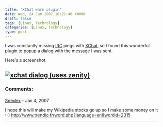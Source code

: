 ```yaml
---
title: 'XChat warn plugin'
date: Wed, 24 Jan 2007 18:21:46 +0000
draft: false
tags: [Linux, Technology]
categories: [Linux, Technology]
type: post
---
```


I was constantly missing [IRC](http://en.wikipedia.org/wiki/IRC) pings with [XChat](http://www.xchat.org/), so I found this wonderful plugin to popup a dialog with the message I was sent.

Here's a screenshot.

[![xchat dialog (uses zenity)](/img/2007/01/xchat.png)](/img/2007/01/xchat.png "xchat dialog (uses zenity)")
---
### Comments:
####
[Snexlex]( "snexlex@gmail.com") - <time datetime="2007-01-25 01:14:20">Jan 4, 2007</time>

I hope this will make my Wikipedia stocks go up so I make some money on it :-) http://www.trendio.fr/word.php?language=en&wordid=2315
<hr />
